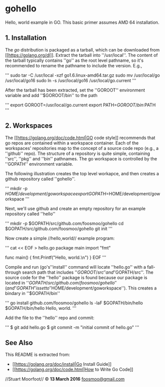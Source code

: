 # gohello
Hello, world example in GO. This basic primer assumes AMD 64 installation.

## 1. Installation ##

The *go* distribution is packaged as a tarball, which can be downloaded from [[https://golang.org/dl]].  Extract the tarball into ''/usr/local''. The content of the tarball typically contains ''go'' as the root level pathname, so it's recommended to rename the pathname to include the version. E.g., 

'''
sudo tar -C /usr/local -xzf go1.6.linux-amd64.tar.gz
sudo mv /usr/local/go /usr/local/go16
sudo ln -s /usr/local/go16 /usr/local/go.current
'''

After the tarball has been extracted, set the ''GOROOT'' environment variable and add ''$GOROOT/bin'' to the path

'''
export GOROOT=/usr/local/go.current
export PATH=$GOROOT/bin:$PATH
'''

## 2. Workspaces ##
 
The [[https://golang.org/doc/code.html|GO code style]] recommends that go repos are contained within a workspace container. Each of the workspaces' repositories map to the concept of a source code repo (e.g., a ''github'' repo). The structure of a repository is quite simple, containing ''src'', ''pkg'' and ''bin'' pathnames. The go workspace is controlled by the ''GOPATH'' environment variable.

The following illustration creates the top level workapce, and then creates a github repository called ''gohello''. 

'''
mkdir -p $HOME/development/goworkspace
export GOPATH=$HOME/development/goworkspace
'''


Next, we'll use github and create an empty repository for an example repository called ''hello''

'''
mkdir -p $GOPATH/src/github.com/foosmoo/gohello
cd $GOPATH/src/github.com/foosmoo/gohello
git init
'''

Now create a simple //hello,world// example program:

'''
cat << EOF > hello.go
package main
import "fmt"

func main() {
    fmt.Printf("Hello, world.\n")
}
EOF
'''

Compile and run (go's''install'' command will locate ''hello.go'' with a fall-through search path that includes ''$GOROOT/src'' and ''$GOPATH/src''. The source code for the ''hello'' package is found because our package is located in ''$GOPATH/src/github.com/foosmoo/gohello'' (and ''GOPATH'' is set to ''$HOME/development/goworkspace''). This creates a bindary in ''$GOPATH/bin''

'''
go install github.com/foosmoo/gohello
ls -laF $GOPATH/bin/hello
$GOPATH/bin/hello
Hello, world.
'''

Add the file to the ''hello'' repo and commit:

'''
$ git add hello.go
$ git commit -m "initial commit of hello.go"
'''


## See Also ##

This README is extracted from:
   * [[https://golang.org/doc/install|Go Install Guide]]
   * [[https://golang.org/doc/code.html|How to Write Go Code]]

//Stuart Moorfoot// © **13 March 2016** foosmoo@gmail.com
